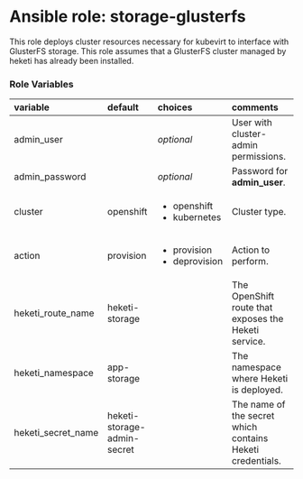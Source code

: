 # Ansible role: storage-glusterfs

This role deploys cluster resources necessary for kubevirt to interface with
GlusterFS storage.  This role assumes that a GlusterFS cluster managed by heketi
has already been installed.

### Role Variables
| variable       | default           |choices           | comments  |
|:-------------|:-------------|:----------|:----------|
|admin_user |   | _optional_ |User with cluster-admin permissions.|
|admin_password| |_optional_|Password for **admin_user**.|
|cluster |openshift |<ul><li>openshift</li><li>kubernetes</li></ul>|Cluster type.| 
|action |provision| <ul><li>provision</li><li>deprovision</li></ul>|Action to perform.|
| heketi_route_name | heketi-storage | | The OpenShift route that exposes the Heketi service. |
| heketi_namespace | app-storage | | The namespace where Heketi is deployed. |
| heketi_secret_name | heketi-storage-admin-secret | | The name of the secret which contains Heketi credentials. |
